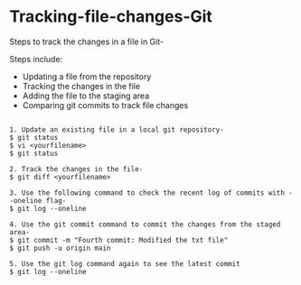 # Tracking-file-changes-Git

Steps to track the changes in a file in Git-

Steps include:
- Updating a file from the repository
- Tracking the changes in the file
- Adding the file to the staging area
- Comparing git commits to track file changes

```

1. Update an existing file in a local git repository-
$ git status
$ vi <yourfilename>
$ git status

2. Track the changes in the file-
$ git diff <yourfilename>

3. Use the following command to check the recent log of commits with --oneline flag-
$ git log --oneline

4. Use the git commit command to commit the changes from the staged area-
$ git commit -m "Fourth commit: Modified the txt file"
$ git push -u origin main

5. Use the git log command again to see the latest commit
$ git log --oneline

```



